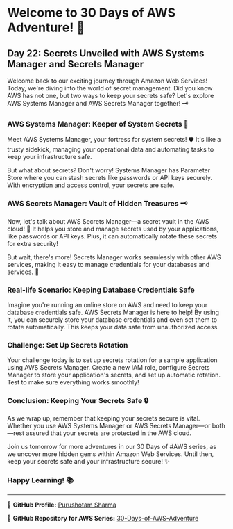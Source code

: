 # Welcome to 30 Days of AWS Adventure! 🚀

## Day 22: Secrets Unveiled with AWS Systems Manager and Secrets Manager

Welcome back to our exciting journey through Amazon Web Services! Today, we're diving into the world of secret management. Did you know AWS has not one, but two ways to keep your secrets safe? Let's explore AWS Systems Manager and AWS Secrets Manager together! 🗝️

### AWS Systems Manager: Keeper of System Secrets 🏰

Meet AWS Systems Manager, your fortress for system secrets! 🛡️ It's like a trusty sidekick, managing your operational data and automating tasks to keep your infrastructure safe.

But what about secrets? Don't worry! Systems Manager has Parameter Store where you can stash secrets like passwords or API keys securely. With encryption and access control, your secrets are safe.

### AWS Secrets Manager: Vault of Hidden Treasures 🗝️

Now, let's talk about AWS Secrets Manager—a secret vault in the AWS cloud! 💎 It helps you store and manage secrets used by your applications, like passwords or API keys. Plus, it can automatically rotate these secrets for extra security!

But wait, there's more! Secrets Manager works seamlessly with other AWS services, making it easy to manage credentials for your databases and services. 🔄

### Real-life Scenario: Keeping Database Credentials Safe

Imagine you're running an online store on AWS and need to keep your database credentials safe. AWS Secrets Manager is here to help! By using it, you can securely store your database credentials and even set them to rotate automatically. This keeps your data safe from unauthorized access.

### Challenge: Set Up Secrets Rotation

Your challenge today is to set up secrets rotation for a sample application using AWS Secrets Manager. Create a new IAM role, configure Secrets Manager to store your application's secrets, and set up automatic rotation. Test to make sure everything works smoothly!

### Conclusion: Keeping Your Secrets Safe 🔒

As we wrap up, remember that keeping your secrets secure is vital. Whether you use AWS Systems Manager or AWS Secrets Manager—or both—rest assured that your secrets are protected in the AWS cloud.

Join us tomorrow for more adventures in our 30 Days of #AWS series, as we uncover more hidden gems within Amazon Web Services. Until then, keep your secrets safe and your infrastructure secure! ✨

### Happy Learning! 📚

---

🔗 **GitHub Profile:** [Purushotam Sharma](https://github.com/PurushotamSharma)

🔗 **GitHub Repository for AWS Series:** [30-Days-of-AWS-Adventure](https://github.com/PurushotamSharma/30-Days-of-AWS-Adventure-)

